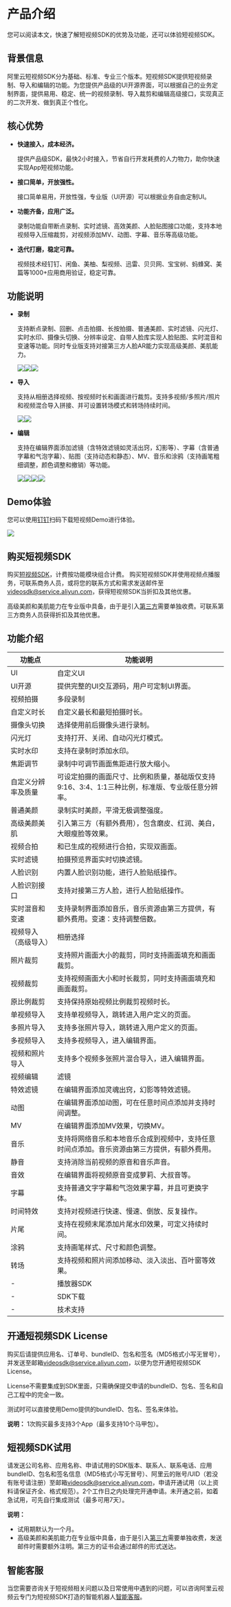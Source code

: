 # 产品介绍

您可以阅读本文，快速了解短视频SDK的优势及功能，还可以体验短视频SDK。

## 背景信息

阿里云短视频SDK分为基础、标准、专业三个版本。短视频SDK提供短视频录制、导入和编辑的功能。为您提供产品级的UI开源界面，可以根据自己的业务定制界面，提供易用、稳定、统一的视频录制、导入裁剪和编辑高级接口，实现真正的二次开发、做到真正个性化。

## 核心优势

-   **快速接入，成本经济。**

    提供产品级SDK，最快2小时接入，节省自行开发耗费的人力物力，助你快速实现App短视频功能。

-   **接口简单，开放强性。**

    接口简单易用，开放性强，专业版（UI开源）可以根据业务自由定制UI。

-   **功能齐备，应用广泛。**

    录制功能自带断点录制、实时滤镜、高效美颜、人脸贴图接口功能，支持本地视频导入压缩裁剪，对视频添加MV、动图、字幕、音乐等高级功能。

-   **迭代打磨，稳定可靠。**

    视频技术经钉钉、闲鱼、美柚、梨视频、迅雷、贝贝网、宝宝树、蚂蜂窝、美篇等1000+应用商用验证，稳定可靠。


## 功能说明

-   **录制**

    支持断点录制、回删、点击拍摄、长按拍摄、普通美颜、实时滤镜、闪光灯、实时水印、摄像头切换、分辨率设定、自带人脸库实现人脸贴图、实时混音和变速等功能。同时专业版支持对接第三方人脸AR能力实现高级美颜、美肌能力。

    ![](https://static-aliyun-doc.oss-accelerate.aliyuncs.com/assets/img/zh-CN/1103713061/p171842.png)![](https://static-aliyun-doc.oss-accelerate.aliyuncs.com/assets/img/zh-CN/1103713061/p171844.jpg)![](https://static-aliyun-doc.oss-accelerate.aliyuncs.com/assets/img/zh-CN/1103713061/p171846.png)

-   **导入**

    支持从相册选择视频、按视频时长和画面进行裁剪。支持多视频/多照片/照片和视频混合导入拼接、并可设置转场模式和转场持续时间。

    ![](https://static-aliyun-doc.oss-accelerate.aliyuncs.com/assets/img/zh-CN/1103713061/p171848.png)![](https://static-aliyun-doc.oss-accelerate.aliyuncs.com/assets/img/zh-CN/1103713061/p171852.png)

-   **编辑**

    支持在编辑界面添加滤镜（含特效滤镜如灵活出窍，幻影等）、字幕（含普通字幕和气泡字幕）、贴图（支持动态和静态）、MV、音乐和涂鸦（支持画笔粗细调整，颜色调整和撤销）等功能。

    ![](https://static-aliyun-doc.oss-accelerate.aliyuncs.com/assets/img/zh-CN/1103713061/p171854.jpg)![](https://static-aliyun-doc.oss-accelerate.aliyuncs.com/assets/img/zh-CN/1103713061/p171857.png)![](https://static-aliyun-doc.oss-accelerate.aliyuncs.com/assets/img/zh-CN/1103713061/p171859.png)![](https://static-aliyun-doc.oss-accelerate.aliyuncs.com/assets/img/zh-CN/2103713061/p171863.png)


## Demo体验

您可以使用[钉钉](https://qr.dingtalk.com/action/joingroup?code=v1,k1,teG5iOZpLYA4gsqbT0RyoDZNwL+IY2v70izUlu0oO/Q=&_dt_no_comment=1&origin=11)扫码下载短视频Demo进行体验。

![](https://static-aliyun-doc.oss-accelerate.aliyuncs.com/assets/img/zh-CN/1915713061/p171866.png)

## 购买短视频SDK

购买[短视频SDK](https://common-buy-intl.alibabacloud.com/?spm=a2c63.p38356.879954.11.18307759ZLX8Ht&&commodityCode=vod_shortvideosdk_pre_intl#/buy)，计费按功能模块组合计费。 购买短视频SDK并使用视频点播服务，可联系商务人员，或将您的联系方式和需求发送邮件至[videosdk@service.aliyun.com](mailto:videosdk@service.aliyun.com)，获得短视频SDK当折扣及其他优惠。

高级美颜和美肌能力在专业版中具备，由于是引入[第三方](https://market.aliyun.com/products/57124001/cmfw014258.html?spm=5176.730005.productlist.d_cmfw014258.76c13524JQhJxm#sku=yuncode825800002)需要单独收费。可联系第三方商务人员获得折扣及其他优惠。

## 功能介绍

|功能点|功能说明|
|---|----|
|UI|自定义UI|SDK包含一套默认的UI，布局、交互、界面可二次开发，基础版支持图标和背景颜色替换、标准版UI完全自定义。|
|UI开源|提供完整的UI交互源码，用户可定制UI界面。|
|视频拍摄|多段录制|支持断点拍摄和连续拍摄。|
|自定义时长|自定义最长和最短拍摄时长。|
|摄像头切换|选择使用前后摄像头进行录制。|
|闪光灯|支持打开、关闭、自动闪光灯模式。|
|实时水印|支持在录制时添加水印。|
|焦距调节|录制中可调节画面焦距进行放大缩小。|
|自定义分辨率及质量|可设定拍摄的画面尺寸、比例和质量，基础版仅支持9:16、3:4、1:1三种比例，标准版、专业版任意分辨率。|
|普通美颜|录制实时美颜，平滑无极调整强度。|
|高级美颜美肌|引入第三方（有额外费用），包含磨皮、红润、美白，大眼瘦脸等效果。|
|视频合拍|和已生成的视频进行合拍，实现双画面。|
|实时滤镜|拍摄预览界面实时切换滤镜。|
|人脸识别|内置人脸识别功能，进行人脸贴纸操作。|
|人脸识别接口|支持对接第三方人脸，进行人脸贴纸操作。|
|实时混音和变速|支持录制界面添加音乐，音乐资源由第三方提供，有额外费用。变速：支持调整倍数。|
|视频导入 （高级导入）|相册选择|支持从相册过滤视频，也支持视频时长过滤。|
|照片裁剪|支持照片画面大小的裁剪，同时支持画面填充和画面裁剪。|
|视频裁剪|支持视频画面大小和时长裁剪，同时支持画面填充和画面裁剪。|
|原比例裁剪|支持保持原始视频比例裁剪视频时长。|
|单视频导入|支持单视频导入，跳转进入用户定义的页面。|
|多照片导入|支持多张照片导入，跳转进入用户定义的页面。|
|多视频导入|支持多视频导入，进入编辑界面。|
|视频和照片导入|支持多个视频多张照片混合导入，进入编辑界面。|
|视频编辑|滤镜|在编辑界面添加滤镜，切换滤镜，目前共计28个素材。|
|特效滤镜|在编辑界面添加灵魂出窍，幻影等特效滤镜。|
|动图|在编辑界面添加动图，可在任意时间点添加并支持时间调整。|
|MV|在编辑界面添加MV效果，切换MV。|
|音乐|支持将网络音乐和本地音乐合成到视频中，支持任意时间点添加。音乐资源由第三方提供，有额外费用。|
|静音|支持消除当前视频的原音和音乐声音。|
|音效|在编辑界面将视频原音变成萝莉、大叔音等。|
|字幕|支持普通文字字幕和气泡效果字幕，并且可更换字体。|
|时间特效|支持对视频进行快速、慢速、倒放、反复操作。|
|片尾|支持在视频末尾添加片尾水印效果，可定义持续时间。|
|涂鸦|支持画笔样式、尺寸和颜色调整。|
|转场|支持视频和照片间添加移动、淡入淡出、百叶窗等效果。|
|-|播放器SDK|提供主流播放功能，支持秒开、边下边播、SEEK、安全播放、倍数播放等，支持App和PC端。|
|-|SDK下载|[短视频SDK下载。](/intl.zh-CN/SDK下载/SDK下载.md)|
|-|技术支持|工单。|

## 开通短视频SDK License

购买后请提供应用名、订单号、bundleID、包名和签名（MD5格式小写无冒号），并发送至邮箱[videosdk@service.aliyun.com](mailto:videosdk@service.aliyun.com)，以便为您开通短视频SDK License。

License不需要集成到SDK里面，只需确保提交申请的bundleID、包名、签名和自己工程中的完全一致。

测试时可以直接使用Demo提供的bundleID、包名、签名来体验。

**说明：** 1次购买最多支持3个App（最多支持10个马甲包）。

## 短视频SDK试用

请发送公司名称、应用名称、申请试用的SDK版本、联系人、联系电话、应用bundleID、包名和签名信息（MD5格式小写无冒号）、阿里云的账号/UID（若没有账号请注册）至邮箱[videosdk@service.aliyun.com](videosdk@service.aliyun.md)，申请开通试用（以上资料请保证齐全、格式规范）。2个工作日之内处理完开通申请。未开通之前，如着急试用，可先自行集成测试（最多可用7天）。

**说明：**

-   试用期默认为一个月。
-   高级美颜和美肌能力在专业版中具备，由于是引入[第三方](https://market.aliyun.com/products/57124001/cmfw014258.html?spm=5176.730005.productlist.d_cmfw014258.76c13524JQhJxm#sku=yuncode825800002)需要单独收费，发送邮件时需要额外注明。第三方的证书会通过邮件的形式送达。

## 智能客服

当您需要咨询关于短视频相关问题以及日常使用中遇到的问题，可以咨询阿里云视频云专门为短视频SDK打造的智能机器人[智能客服](https://h5.m.taobao.com/alicare/meebot.html?appKey=zjrE3jzzba&type=dingding_channel)。

